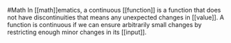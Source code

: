 #Math 
In [[math]]ematics, a continuous [[function]] is a function that does not have discontinuities that means any unexpected changes in [[value]]. A function is continuous if we can ensure arbitrarily small changes by restricting enough minor changes in its [[input]].